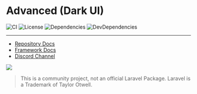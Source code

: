 # Advanced (Dark UI)

![CI](https://github.com/bayareawebpro/laravel-micro-spa-boilerplate/workflows/ci/badge.svg)
![License](https://img.shields.io/badge/License-MIT-brightgreen.svg)
![Dependencies](https://img.shields.io/badge/Dependencies-none-brightgreen.svg)
![DevDependencies](https://img.shields.io/badge/DevDependencies-latest-brightgreen.svg)

---

- [Repository Docs](https://bayareawebpro.github.io/laravel-micro-spa-boilerplate)
- [Framework Docs](https://bayareawebpro.github.io/laravel-micro.js/)
- [Discord Channel](https://discord.gg/ScYhenF)

<img src="https://github.com/bayareawebpro/laravel-micro-spa-boilerplate/raw/master/docs/img/screens-home.png">


> This is a community project, not an official Laravel Package.  Laravel is a Trademark of Taylor Otwell.
